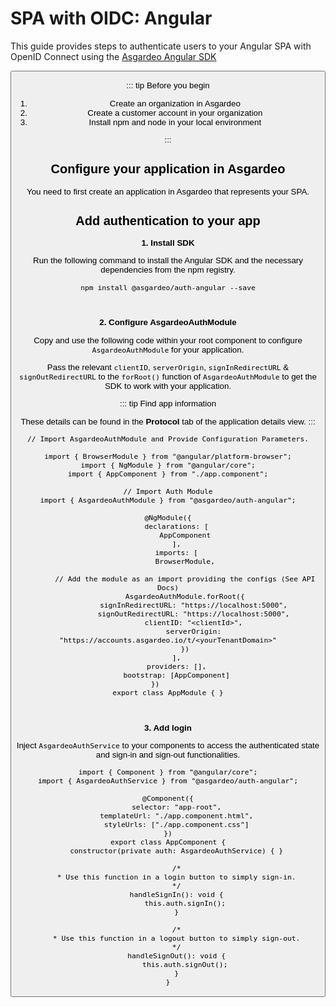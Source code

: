# SPA with OIDC: Angular

This guide provides steps to authenticate users to your Angular SPA with OpenID Connect using the [Asgardeo Angular SDK](https://github.com/asgardeo/asgardeo-auth-angular-sdk/blob/main/README.md)

<Button buttonType='primary' buttonText='Try out the sample app' buttonPath='/quickstarts/qsg-spa-angular'/>

::: tip Before you begin

1. Create an organization in Asgardeo
2. Create a customer account in your organization
3. Install npm and node in your local environment

:::

## Configure your application in Asgardeo

You need to first create an application in Asgardeo that represents your SPA.

<CommonGuide guide='guides/fragments/configure-spa-in-asgardeo.md'/>

## Add authentication to your app

**1. Install SDK**

Run the following command to install the Angular SDK and the necessary dependencies from the npm registry.

```
npm install @asgardeo/auth-angular --save
```

<br>

**2. Configure AsgardeoAuthModule**

Copy and use the following code within your root component to configure `AsgardeoAuthModule` for your application.

Pass the relevant `clientID`, `serverOrigin`, `signInRedirectURL` & `signOutRedirectURL` to the `forRoot()` function
of `AsgardeoAuthModule` to get the SDK to work with your application.

::: tip Find app information

These details can be found in the **Protocol** tab of the application details view.
:::

```
// Import AsgardeoAuthModule and Provide Configuration Parameters.

import { BrowserModule } from "@angular/platform-browser";
import { NgModule } from "@angular/core";
import { AppComponent } from "./app.component";

// Import Auth Module
import { AsgardeoAuthModule } from "@asgardeo/auth-angular";

@NgModule({
    declarations: [
        AppComponent
    ],
    imports: [
        BrowserModule,

        // Add the module as an import providing the configs (See API Docs)
        AsgardeoAuthModule.forRoot({
            signInRedirectURL: "https://localhost:5000",
            signOutRedirectURL: "https://localhost:5000",
            clientID: "<clientId>",
            serverOrigin: "https://accounts.asgardeo.io/t/<yourTenantDomain>"
        })
    ],
    providers: [],
    bootstrap: [AppComponent]
})      
export class AppModule { }
```

<br>

**3. Add login**

Inject `AsgardeoAuthService` to your components to access the authenticated state and sign-in and sign-out
functionalities.

```
import { Component } from "@angular/core";
import { AsgardeoAuthService } from "@asgardeo/auth-angular";

@Component({
    selector: "app-root",
    templateUrl: "./app.component.html",
    styleUrls: ["./app.component.css"]
})
export class AppComponent {
    constructor(private auth: AsgardeoAuthService) { }

    /*
    * Use this function in a login button to simply sign-in.
    */
    handleSignIn(): void {
        this.auth.signIn();
    }

    /*
    * Use this function in a logout button to simply sign-out.
    */
    handleSignOut(): void {
        this.auth.signOut();
    }
}
```
